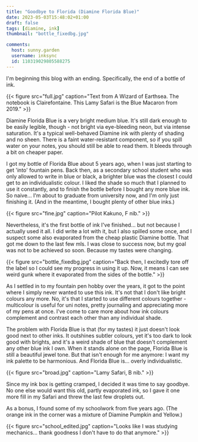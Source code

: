 ```yaml
---
title: "Goodbye to Florida (Diamine Florida Blue)"
date: 2023-05-03T15:48:02+01:00
draft: false
tags: [diamine, ink]
thumbnail: "bottle_fixedbg.jpg"

comments:
  host: sunny.garden
  username: inksync
  id: 110319029805588275
---
```


I'm beginning this blog with an ending. Specifically, the end of a bottle of ink.

<!--more-->

{{< figure src="full.jpg" caption="Text from A Wizard of Earthsea. The notebook is Clairefontaine. This Lamy Safari is the Blue Macaron from 2019." >}}

Diamine Florida Blue is a very bright medium blue. It's still dark enough to be easily legible, though - not bright via eye-bleeding neon, but via intense saturation. It's a typical well-behaved Diamine ink with plenty of shading and no sheen. There is a faint water-resistant component, so if you spill water on your notes, you should still be able to read them. It bleeds through a bit on cheaper paper.

I got my bottle of Florida Blue about 5 years ago, when I was just starting to get 'into' fountain pens. Back then, as a secondary school student who was only allowed to write in blue or black, a brighter blue was the closest I could get to an individualistic colour. I liked the shade so much that I planned to use it constantly, and to finish the bottle before I bought any more blue ink. So naive... I'm about to graduate from university now, and I'm only just finishing it. (And in the meantime, I bought plenty of other blue inks.)

{{< figure src="fine.jpg" caption="Pilot Kakuno, F nib." >}}

Nevertheless, it's the first bottle of ink I've finished... but not because I actually used it all. I did write a lot with it, but I also spilled some once, and I suspect some also evaporated from the cheap plastic Diamine bottle. That got me down to the last few mls. I was close to success now, but my goal was not to be achieved so soon. Because my tastes were changing.

{{< figure src="bottle_fixedbg.jpg" caption="Back then, I excitedly tore off the label so I could see my progress in using it up. Now, it means I can see weird gunk where it evaporated from the sides of the bottle." >}}

As I settled in to my fountain pen hobby over the years, it got to the point where I simply never wanted to use this ink. It's not that I don't like bright colours any more. No, it's that I started to use different colours together - multicolour is useful for uni notes, pretty journaling and appreciating more of my pens at once. I've come to care more about how ink colours complement and contrast each other than any individual shade.

The problem with Florida Blue is that (for my tastes) it just doesn't look good next to other inks. It outshines subtler colours, yet it's too dark to look good with brights, and it's a weird shade of blue that doesn't complement any other blue ink I own. When it stands alone on the page, Florida Blue is still a beautiful jewel tone. But that isn't enough for me anymore: I want my ink palette to be harmonious. And Florida Blue is... overly individualistic.

{{< figure src="broad.jpg" caption="Lamy Safari, B nib." >}}

Since my ink box is getting cramped, I decided it was time to say goodbye. No one else would want this old, partly evaporated ink, so I gave it one more fill in my Safari and threw the last few droplets out.

As a bonus, I found some of my schoolwork from five years ago. (The orange ink in the corner was a mixture of Diamine Pumpkin and Yellow.)

{{< figure src="school_edited.jpg" caption="Looks like I was studying mechanics... thank goodness I don't have to do that anymore." >}}
